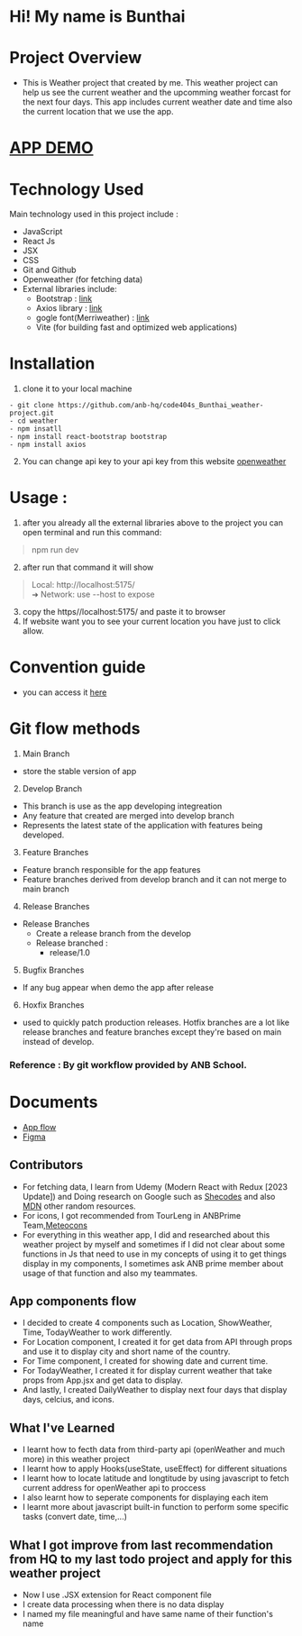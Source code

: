 # Hi! My name is Bunthai 

# Project Overview 
- This is Weather project that created by me. This weather project can help us see the current weather and the upcomming weather forcast for the next four days. This app includes current weather date and time also the current location that we use the app.

# [APP DEMO](https://bunthai-weather-app.vercel.app/)

# Technology Used
Main technology used in this project include :
- JavaScript
- React Js
- JSX
- CSS
- Git and Github
- Openweather (for fetching data)
- External libraries include:
    - Bootstrap     : [link](https://getbootstrap.com/)
    - Axios library : [link](https://axios-http.com/)
    - gogle font(Merriweather)    : [link](https://fonts.google.com/specimen/Merriweather?query=Merriweather)
    - Vite (for building fast and optimized web applications)

# Installation
1. clone it to your local machine
```
- git clone https://github.com/anb-hq/code404s_Bunthai_weather-project.git
- cd weather 
- npm insatll 
- npm install react-bootstrap bootstrap
- npm install axios
```
2. You can change api key to your api key from this website [openweather](https://openweathermap.org/api)

# Usage :
1. after you already all the external libraries above to the project you can open terminal and run this command:
> npm run dev
2. after run that command it will show
> Local:   http://localhost:5175/<br>
  ➜  Network: use --host to expose
3. copy the https//localhost:5175/ and paste it to browser
4. If website want you to see your current location you have just to click allow.
# Convention guide
- you can access it [here](https://www.notion.so/Convention-Guide-Weather-App-2e8b65237e024bc183175fd20e3f8275?pvs=4)

# Git flow methods
1. Main Branch
- store the stable version of app
2.  Develop Branch
- This branch is use as the app developing integreation
- Any feature that created are merged into develop branch
- Represents the latest state of the application with features being developed.
3. Feature Branches
- Feature branch responsible for the app features
- Feature branches derived from develop branch and it can not merge to main branch
4. Release Branches
- Release Branches
    - Create a release branch from the develop
    - Release branched :
        - release/1.0
5. Bugfix Branches
- If any bug appear when demo the app after release
6. Hoxfix Branches
- used to quickly patch production releases. Hotfix branches are a lot like release branches and feature branches except they're based on main instead of develop.
### Reference : By git workflow provided by ANB School.
# Documents
- [App flow](https://drive.google.com/file/d/1HP1HJwlDqvo8EBdcnwdm9lRtCKTfyEt4/view?usp=sharing)
- [Figma](https://www.figma.com/file/3OloKeKbepXCf9IRAfo5Jb/Untitled?type=design&node-id=1%3A3&mode=design&t=zVLLBUMoRXELTBzC-1)

## Contributors
- For fetching data, I learn from Udemy (Modern React with Redux [2023 Update]) and Doing research on Google such as [Shecodes](https://www.shecodes.io/) and also [MDN](https://developer.mozilla.org/en-US/docs/Web/API/Geolocation_API) other random resources.
- For icons, I got recommended from TourLeng in ANBPrime Team,[Meteocons](https://bas.dev/)
- For everything in this weather app, I did and researched about this weather project by myself and sometimes if I did not clear about some functions in Js that need to use in my concepts of using it to get things display in my components, I sometimes ask ANB prime member about usage of that function and also my teammates.
## App components flow
- I decided to create 4 components such as Location, ShowWeather, Time, TodayWeather to work differently.
- For Location component, I created it for get data from API through props and use it to display city and short name of the country.
- For Time component, I created for showing date and current time. 
- For TodayWeather, I created it for display current weather that take props from App.jsx and get data to display.
- And lastly, I created DailyWeather to display next four days that display days, celcius, and icons.


## What I've Learned
- I learnt how to fecth data from third-party api (openWeather and much more) in this weather project
- I learnt how to apply Hooks(useState, useEffect) for different situations
- I learnt how to locate latitude and longtitude by using javascript to fetch current address for openWeather api to proccess
- I also learnt how to seperate components for displaying each item
- I learnt more about javascript built-in function to perform some specific tasks (convert date, time,...)

## What I got improve from last recommendation from HQ to my last todo project and apply for this weather project
- Now I use .JSX extension for React component file
- I create data processing when there is no data display
- I named my file meaningful and have same name of their function's name 